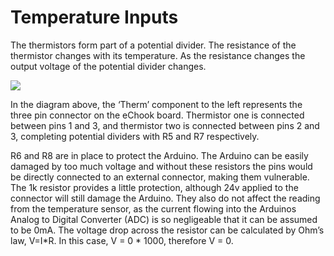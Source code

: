 # Temperature Inputs

The thermistors form part of a potential divider. The resistance of the thermistor changes with its temperature. As the resistance changes the output voltage of the potential divider changes.

![](https://lh3.googleusercontent.com/dTmzH5MYW5Xj8Isw-SGnR_1u34sVLL_O2zmYcV4i6zEg_g0cZvfmK9op8tlo9R-367dwLYHgWkTaj_tbzzKKVIL-V53UfUgbPXsXuf8nvqEdvdpMYQDzUSF-5Muqz2rjxG4wXN-r)

In the diagram above, the ‘Therm’ component to the left represents the three pin connector on the eChook board. Thermistor one is connected between pins 1 and 3, and thermistor two is connected between pins 2 and 3, completing potential dividers with R5 and R7 respectively.

R6 and R8 are in place to protect the Arduino. The Arduino can be easily damaged by too much voltage and without these resistors the pins would be directly connected to an external connector, making them vulnerable. The 1k resistor provides a little protection, although 24v applied to the connector will still damage the Arduino. They also do not affect the reading from the temperature sensor, as the current flowing into the Arduinos Analog to Digital Converter \(ADC\) is so negligeable that it can be assumed to be 0mA. The voltage drop across the resistor can be calculated by Ohm’s law, V=I\*R. In this case, V = 0 \* 1000, therefore V = 0.

